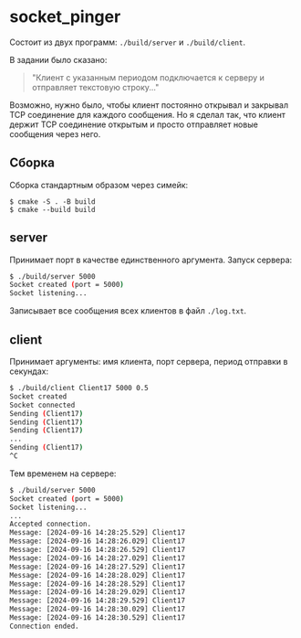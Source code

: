 # socket_pinger

Состоит из двух программ: `./build/server` и `./build/client`.

В задании было сказано:

> "Клиент с указанным периодом подключается к серверу и отправляет текстовую строку..."

Возможно, нужно было, чтобы клиент постоянно открывал и закрывал TCP соединение для каждого сообщения. Но я сделал так, что клиент держит TCP соединение открытым и просто отправляет новые сообщения через него.

## Сборка

Сборка стандартным образом через симейк:
```
$ cmake -S . -B build
$ cmake --build build
```

## server

Принимает порт в качестве единственного аргумента. Запуск сервера:
```bash
$ ./build/server 5000
Socket created (port = 5000)
Socket listening...
```

Записывает все сообщения всех клиентов в файл `./log.txt`.

## client

Принимает аргументы: имя клиента, порт сервера, период отправки в секундах:
```bash
$ ./build/client Client17 5000 0.5
Socket created
Socket connected
Sending (Client17)
Sending (Client17)
Sending (Client17)
...
Sending (Client17)
^C

```

Тем временем на сервере:
```bash
$ ./build/server 5000
Socket created (port = 5000)
Socket listening...
...
Accepted connection.
Message: [2024-09-16 14:28:25.529] Client17
Message: [2024-09-16 14:28:26.029] Client17
Message: [2024-09-16 14:28:26.529] Client17
Message: [2024-09-16 14:28:27.029] Client17
Message: [2024-09-16 14:28:27.529] Client17
Message: [2024-09-16 14:28:28.029] Client17
Message: [2024-09-16 14:28:28.529] Client17
Message: [2024-09-16 14:28:29.029] Client17
Message: [2024-09-16 14:28:29.529] Client17
Message: [2024-09-16 14:28:30.029] Client17
Message: [2024-09-16 14:28:30.529] Client17
Connection ended.
```